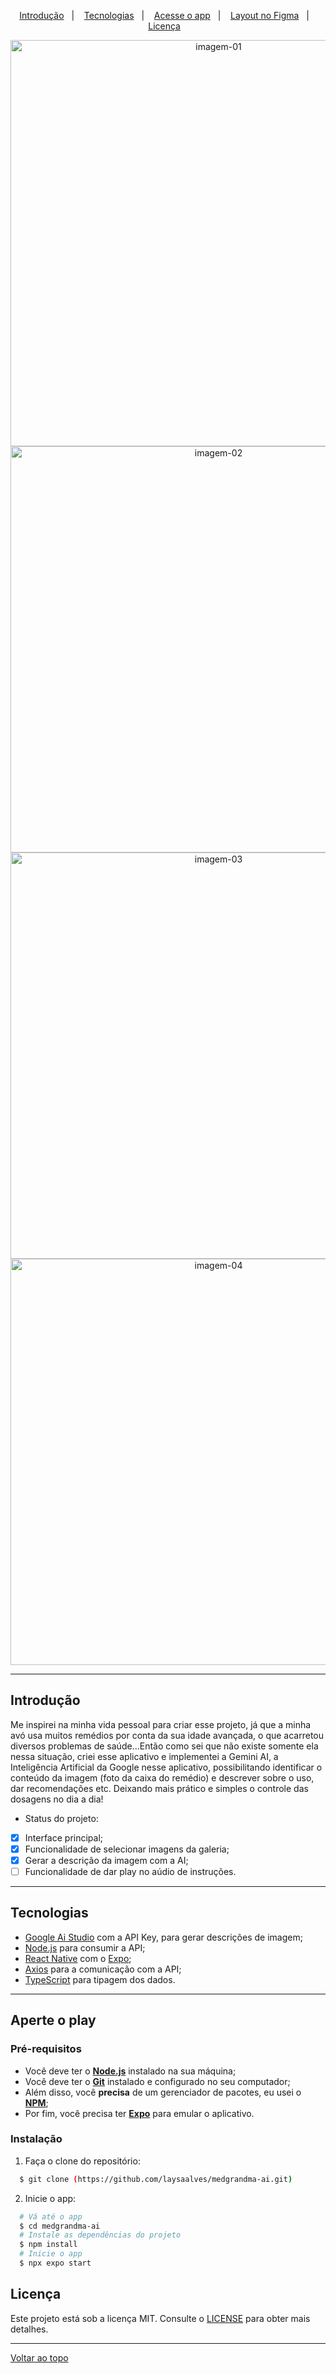 <p align="center">
  <a href="#introdução">Introdução</a>&nbsp;&nbsp;&nbsp;|&nbsp;&nbsp;&nbsp;
  <a href="#tecnologias">Tecnologias</a>&nbsp;&nbsp;&nbsp;|&nbsp;&nbsp;&nbsp;
  <a href="#aperte-o-play">Acesse o app</a>&nbsp;&nbsp;&nbsp;|&nbsp;&nbsp;&nbsp;
  <a href="#layout">Layout no Figma</a>&nbsp;&nbsp;&nbsp;|&nbsp;&nbsp;&nbsp;
  <a href="#licença">Licença</a>&nbsp;&nbsp;&nbsp;
</p>

<p align="center">
  <img alt="imagem-01" width="650px" src="./.github/image-01.png" />
  <img alt="imagem-02" width="650px" src="./.github/image-02.png" />
  <img alt="imagem-03" width="650px" src="./.github/image-03.png" />
  <img alt="imagem-04" width="650px" src="./.github/image-04.png" />
<p>

---
## Introdução

Me inspirei na minha vida pessoal para criar esse projeto, já que a minha avó usa muitos remédios por conta da sua idade avançada, o que acarretou diversos problemas de saúde...Então como sei que não existe somente ela nessa situação, criei esse aplicativo e implementei a Gemini AI, a Inteligência Artificial da Google nesse aplicativo, possibilitando identificar o conteúdo da imagem (foto da caixa do remédio) e descrever sobre o uso, dar recomendações etc. Deixando mais prático e simples o controle das dosagens no dia a dia!

- Status do projeto:
- [x] Interface principal;
- [x] Funcionalidade de selecionar imagens da galeria;
- [x] Gerar a descrição da imagem com a AI;
- [ ] Funcionalidade de dar play no aúdio de instruções.
---
## Tecnologias

-  [Google Ai Studio](https://aistudio.google.com/) com a API Key, para gerar descrições de imagem;
-  [Node.js](https://nodejs.org/en/docs/) para consumir a API;
-  [React Native](http://facebook.github.io/react-native/) com o [Expo](https://expo.io/);
-  [Axios](https://github.com/axios/axios) para a comunicação com a API;
-  [TypeScript](https://www.typescriptlang.org/) para tipagem dos dados.

---
## Aperte o play

### Pré-requisitos

  - Você deve ter o **[Node.js](https://nodejs.org/en/)** instalado na sua máquina;
  - Você deve ter o **[Git](https://git-scm.com/)** instalado e configurado no seu computador;
  - Além disso, você **precisa** de um gerenciador de pacotes, eu usei o **[NPM](https://www.npmjs.com/)**;
  - Por fim, você precisa ter **[Expo](https://expo.io/)** para emular o aplicativo.

### Instalação

1. Faça o clone do repositório:

```bash
  $ git clone (https://github.com/laysaalves/medgrandma-ai.git)
```

2. Inicie o app:

```bash
  # Vá até o app
  $ cd medgrandma-ai
  # Instale as dependências do projeto
  $ npm install
  # Inicie o app
  $ npx expo start
```
## Licença

Este projeto está sob a licença MIT. Consulte o [LICENSE](LICENSE.md) para obter mais detalhes.

---
[Voltar ao topo](#introdução)<br>
